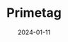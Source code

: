 ---  
layout: startup_page  
title: "Primetag"  
id: "primetag.com"  
permalink: "/primetagprimetag.com01112024/"  
website: "https://primetag.com/"  
funding_round: ""  
funding_amount: "€3.5M"  
investors: "Indico Capital Partners, Iberis Capital"  
about: "Primetag is a Portuguese data and martech company specializing in influencer marketing analytics. Its SaaS platform provides omnichannel measurement of campaign KPIs, enabling brands, agencies, and influencers to connect, manage, and scale their marketing efforts more effectively. The platform facilitates marketing planning, measurement, and optimization for improved ROI."  
markets: "Martech, Influencer Marketing, Data Analytics, Advertising, Retail Technology, Media and Information Services (B2B), AdTech, SaaS, Marketing Tech, TMT"  
hq: "Aveiro, Aveiro, Portugal"  
founded_year: "2014"  
linkedin: "https://www.linkedin.com/company/primetag-com/"  
twitter: "https://twitter.com/helloprimetag"  
instagram: ""  
facebook: "https://www.facebook.com/helloprimetag"  
crunchbase: "https://www.crunchbase.com/organization/primetag-2"  
pitchbook: "https://pitchbook.com/profiles/company/99257-68"  

date_display: "11-Jan-2024"  
date: "2024-01-11"

# SEO Optimization  
meta_title: "Primetag -  Funding (€3.5M)"  
meta_description: "Primetag, Primetag is a Portuguese data and martech company specializing in influencer marketing analytics. Its SaaS platform provides omnichannel measurement o..."  
meta_keywords: "Primetag, Martech, Influencer Marketing, Data Analytics, Advertising, Retail Technology, Media and Information Services (B2B), AdTech, SaaS, Marketing Tech, TMT,  funding"  
canonical_url: "https://startup.projectstartups.com/primetagprimetag.com01112024/"  
---